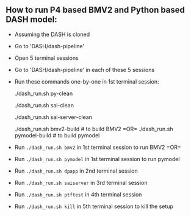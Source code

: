 
## How to run P4 based BMV2 and Python based DASH model:

* Assuming the DASH is cloned
* Go to 'DASH/dash-pipeline'
* Open 5 terminal sessions
 
* Go to 'DASH/dash-pipeline' in each of these 5 sessions
 
* Run these commands one-by-one in 1st terminal session: 

   ./dash_run.sh py-clean
 
   ./dash_run.sh sai-clean
 
   ./dash_run.sh sai-server-clean
 
   ./dash_run.sh bmv2-build         # to build BMV2 =OR=
   ./dash_run.sh pymodel-build      # to build pymodel
 
 
* Run `./dash_run.sh bmv2` in 1st terminal session to run BMV2 =OR=
* Run `./dash_run.sh pymodel` in 1st terminal session to run pymodel
 
* Run `./dash_run.sh dpapp` in 2nd terminal session
 
* Run `./dash_run.sh saiserver` in 3rd terminal session
 
* Run `./dash_run.sh ptftest` in 4th terminal session

* Run `./dash_run.sh kill` in 5th terminal session to kill the setup